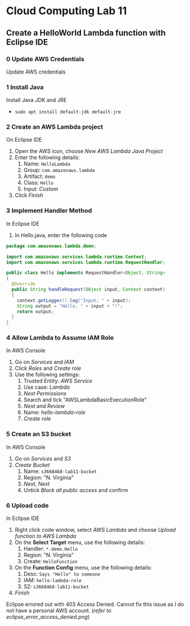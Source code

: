 # Cloud Computing Lab 11

## Create a HelloWorld Lambda function with Eclipse IDE

### 0 Update AWS Credentials

Update AWS credentials

### 1 Install Java

Install Java JDK and JRE

- `sudo apt install default-jdk default-jre`

### 2 Create an AWS Lambda project

On Eclipse IDE

1. Open the AWS icon, choose *New AWS Lambda Java Project*
2. Enter the following details:
   1. Name: `HelloLambda`
   2. Group: `com.amazonaws.lambda`
   3. Artifact: `demo`
   4. Class: `Hello`
   5. Input: *Custom*
3. Click *Finish*

### 3 Implement Handler Method

In Eclipse IDE

1. In Hello.java, enter the following code

```java
package com.amazonaws.lambda.demo;

import com.amazonaws.services.lambda.runtime.Context;
import com.amazonaws.services.lambda.runtime.RequestHandler;

public class Hello implements RequestHandler<Object, String>
{
  @Override
  public String handleRequest(Object input, Context context)
  {
    context.getLogger().log("Input: " + input);
    String output = "Hello, " + input + "!";
    return output;
  }
}
```

### 4 Allow Lambda to Assume IAM Role

In AWS Console

1. Go on *Services* and *IAM*
2. Click *Roles* and *Create role*
3. Use the following settings:
   1. Trusted Entity: *AWS Service*
   2. Use case: *Lambda*
   3. *Next Permissions*
   4. Search and tick "AWSLambdaBasicExecutionRole"
   5. *Next* and *Review*
   6. Name: *hello-lambda-role*
   7. *Create role*

### 5 Create an S3 bucket

In AWS Console

1. Go on *Services* and *S3*
2. *Create Bucket*
   1. Name: `s3668468-lab11-bucket`
   2. Region: "N. Virginia"
   3. *Next*, *Next*
   4. Untick *Block all public access* and confirm

### 6 Upload code

In Eclipse IDE

1. Right click code window, select *AWS Lambda* and choose *Upload function to AWS Lambda*
2. On the **Select Target** menu, use the following details:
   1. Handler: `*.demo.Hello`
   2. Region: "N. Virginia"
   3. Create: `HelloFunction`
3. On the **Function Config** menu, use the following details:
   1. Desc: `Says "Hello" to someone`
   2. IAM: `hello-lambda-role`
   3. S2: `s3668468-lab11-bucket`
4. *Finish*

Eclipse errored out with 403 Access Denied. Cannot fix this issue as I do not have a personal AWS account. (*refer to eclipse_error_access_denied.png*)
